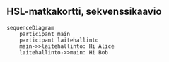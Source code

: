 ## HSL-matkakortti, sekvenssikaavio

```mermaid
sequenceDiagram
    participant main
    participant laitehallinto
    main->>laitehallinto: Hi Alice
    laitehallinto->>main: Hi Bob
```
